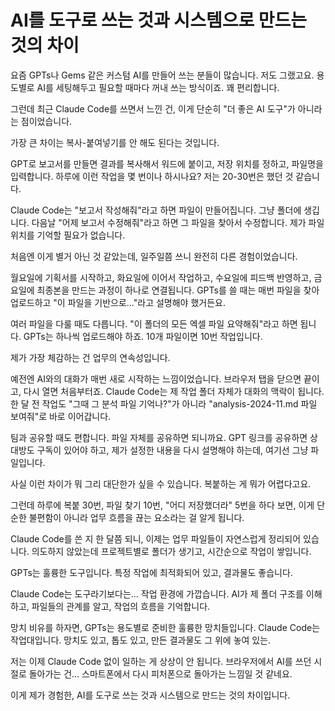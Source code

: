 # AI를 도구로 쓰는 것과 시스템으로 만드는 것의 차이

요즘 GPTs나 Gems 같은 커스텀 AI를 만들어 쓰는 분들이 많습니다. 저도 그랬고요. 용도별로 AI를 세팅해두고 필요할 때마다 꺼내 쓰는 방식이죠. 꽤 편리합니다.

그런데 최근 Claude Code를 쓰면서 느낀 건, 이게 단순히 "더 좋은 AI 도구"가 아니라는 점이었습니다.

가장 큰 차이는 복사-붙여넣기를 안 해도 된다는 것입니다.

GPT로 보고서를 만들면 결과를 복사해서 워드에 붙이고, 저장 위치를 정하고, 파일명을 입력합니다. 하루에 이런 작업을 몇 번이나 하시나요? 저는 20-30번은 했던 것 같습니다.

Claude Code는 "보고서 작성해줘"라고 하면 파일이 만들어집니다. 그냥 폴더에 생깁니다. 다음날 "어제 보고서 수정해줘"라고 하면 그 파일을 찾아서 수정합니다. 제가 파일 위치를 기억할 필요가 없습니다.

처음엔 이게 별거 아닌 것 같았는데, 일주일쯤 쓰니 완전히 다른 경험이었습니다.

월요일에 기획서를 시작하고, 화요일에 이어서 작업하고, 수요일에 피드백 반영하고, 금요일에 최종본을 만드는 과정이 하나로 연결됩니다. GPTs를 쓸 때는 매번 파일을 찾아 업로드하고 "이 파일을 기반으로..."라고 설명해야 했거든요.

여러 파일을 다룰 때도 다릅니다. "이 폴더의 모든 엑셀 파일 요약해줘"라고 하면 됩니다. GPTs는 하나씩 업로드해야 하죠. 10개 파일이면 10번 작업입니다.

제가 가장 체감하는 건 업무의 연속성입니다.

예전엔 AI와의 대화가 매번 새로 시작하는 느낌이었습니다. 브라우저 탭을 닫으면 끝이고, 다시 열면 처음부터죠. Claude Code는 제 작업 폴더 자체가 대화의 맥락이 됩니다. 한 달 전 작업도 "그때 그 분석 파일 기억나?"가 아니라 "analysis-2024-11.md 파일 보여줘"로 바로 이어갑니다.

팀과 공유할 때도 편합니다. 파일 자체를 공유하면 되니까요. GPT 링크를 공유하면 상대방도 구독이 있어야 하고, 제가 설정한 내용을 다시 설명해야 하는데, 여기선 그냥 파일입니다.

사실 이런 차이가 뭐 그리 대단한가 싶을 수 있습니다. 복붙하는 게 뭐가 어렵다고요.

그런데 하루에 복붙 30번, 파일 찾기 10번, "어디 저장했더라" 5번을 하다 보면, 이게 단순한 불편함이 아니라 업무 흐름을 끊는 요소라는 걸 알게 됩니다.

Claude Code를 쓴 지 한 달쯤 되니, 이제는 업무 파일들이 자연스럽게 정리되어 있습니다. 의도하지 않았는데 프로젝트별로 폴더가 생기고, 시간순으로 작업이 쌓입니다.

GPTs는 훌륭한 도구입니다. 특정 작업에 최적화되어 있고, 결과물도 좋습니다.

Claude Code는 도구라기보다는... 작업 환경에 가깝습니다. AI가 제 폴더 구조를 이해하고, 파일들의 관계를 알고, 작업의 흐름을 기억합니다.

망치 비유를 하자면, GPTs는 용도별로 준비한 훌륭한 망치들입니다. Claude Code는 작업대입니다. 망치도 있고, 톱도 있고, 만든 결과물도 그 위에 놓여 있는.

저는 이제 Claude Code 없이 일하는 게 상상이 안 됩니다. 브라우저에서 AI를 쓰던 시절로 돌아가는 건... 스마트폰에서 다시 피처폰으로 돌아가는 느낌일 것 같네요.

이게 제가 경험한, AI를 도구로 쓰는 것과 시스템으로 만드는 것의 차이입니다.
